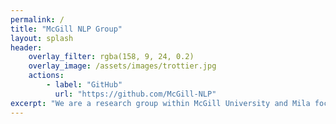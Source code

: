 ```yaml
---
permalink: /
title: "McGill NLP Group"
layout: splash
header:
    overlay_filter: rgba(158, 9, 24, 0.2)
    overlay_image: /assets/images/trottier.jpg
    actions:
        - label: "GitHub"
          url: "https://github.com/McGill-NLP"
excerpt: "We are a research group within McGill University and Mila focusing on various topics of natural language processing."
---
```


<!-- Based on: https://raw.githubusercontent.com/mmistakes/minimal-mistakes/master/docs/_pages/splash-page.md -->
